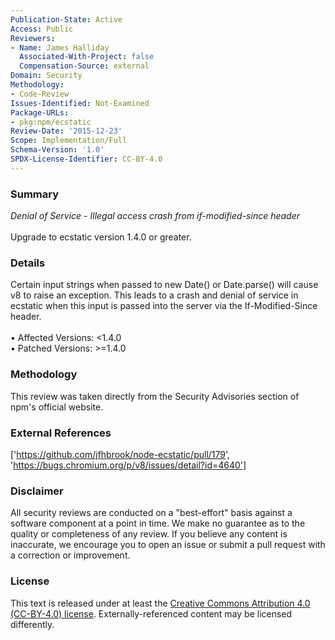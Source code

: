 ```yaml
---
Publication-State: Active
Access: Public
Reviewers:
- Name: James Halliday
  Associated-With-Project: false
  Compensation-Source: external
Domain: Security
Methodology:
- Code-Review
Issues-Identified: Not-Examined
Package-URLs:
- pkg:npm/ecstatic
Review-Date: '2015-12-23'
Scope: Implementation/Full
Schema-Version: '1.0'
SPDX-License-Identifier: CC-BY-4.0
---
```

### Summary
*Denial of Service - Illegal access crash from if-modified-since header*<br><br>Upgrade to ecstatic version 1.4.0 or greater.
### Details
Certain input strings when passed to new Date() or Date.parse() will cause v8 to raise an exception. This leads to a crash and denial of service in ecstatic  when this input is passed into the server via the If-Modified-Since header.
<br><br>• Affected Versions: <1.4.0
<br>• Patched Versions: >=1.4.0
### Methodology
This review was taken directly from the Security Advisories section of npm's official website.
### External References
['https://github.com/jfhbrook/node-ecstatic/pull/179', 'https://bugs.chromium.org/p/v8/issues/detail?id=4640']
### Disclaimer
All security reviews are conducted on a "best-effort" basis against a software component at a point in time. We make no guarantee as to the quality or completeness of any review. If you believe any content is inaccurate, we encourage you to open an issue or submit a pull request with a correction or improvement.
### License
This text is released under at least the [Creative Commons Attribution 4.0 (CC-BY-4.0) license](https://creativecommons.org/licenses/by/4.0/legalcode.txt). Externally-referenced content may be licensed differently.
